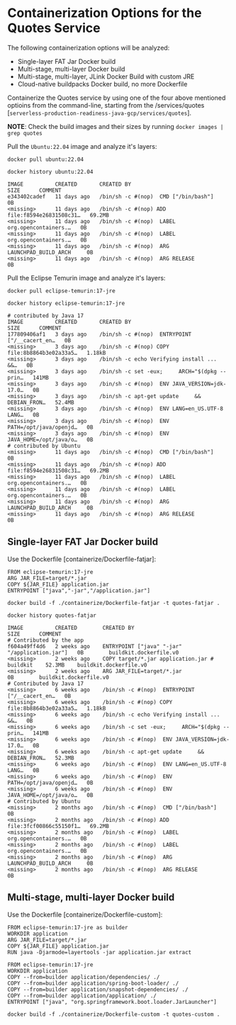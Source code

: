 # Containerization Options for the Quotes Service

The following containerization options will be analyzed:
* Single-layer FAT Jar Docker build
* Multi-stage, multi-layer Docker build
* Multi-stage, multi-layer, JLink Docker Build with custom JRE
* Cloud-native buildpacks Docker build, no more Dockerfile

Containerize the Quotes service by using one of the four above mentioned optioins from the command-line, starting from the <repository-root>/services/quotes [`serverless-production-readiness-java-gcp/services/quotes`].

**NOTE**: Check the build images and their sizes by running ```docker images | grep quotes```

Pull the `Ubuntu:22.04` image and analyze it's layers:
```shell
docker pull ubuntu:22.04

docker history ubuntu:22.04

IMAGE          CREATED       CREATED BY                                      SIZE      COMMENT
e343402cadef   11 days ago   /bin/sh -c #(nop)  CMD ["/bin/bash"]            0B        
<missing>      11 days ago   /bin/sh -c #(nop) ADD file:f8594e26831508c31…   69.2MB    
<missing>      11 days ago   /bin/sh -c #(nop)  LABEL org.opencontainers.…   0B        
<missing>      11 days ago   /bin/sh -c #(nop)  LABEL org.opencontainers.…   0B        
<missing>      11 days ago   /bin/sh -c #(nop)  ARG LAUNCHPAD_BUILD_ARCH     0B        
<missing>      11 days ago   /bin/sh -c #(nop)  ARG RELEASE                  0B 
```

Pull the Eclipse Temurin image and analyze it's layers:
```shell
docker pull eclipse-temurin:17-jre

docker history eclipse-temurin:17-jre
 
# contributed by Java 17
IMAGE          CREATED       CREATED BY                                      SIZE      COMMENT
177809406af1   3 days ago    /bin/sh -c #(nop)  ENTRYPOINT ["/__cacert_en…   0B        
<missing>      3 days ago    /bin/sh -c #(nop) COPY file:8b8864b3e02a33a5…   1.18kB    
<missing>      3 days ago    /bin/sh -c echo Verifying install ...     &&…   0B        
<missing>      3 days ago    /bin/sh -c set -eux;     ARCH="$(dpkg --prin…   141MB     
<missing>      3 days ago    /bin/sh -c #(nop)  ENV JAVA_VERSION=jdk-17.0…   0B        
<missing>      3 days ago    /bin/sh -c apt-get update     && DEBIAN_FRON…   52.4MB    
<missing>      3 days ago    /bin/sh -c #(nop)  ENV LANG=en_US.UTF-8 LANG…   0B        
<missing>      3 days ago    /bin/sh -c #(nop)  ENV PATH=/opt/java/openjd…   0B        
<missing>      3 days ago    /bin/sh -c #(nop)  ENV JAVA_HOME=/opt/java/o…   0B     
# contributed by Ubuntu   
<missing>      11 days ago   /bin/sh -c #(nop)  CMD ["/bin/bash"]            0B        
<missing>      11 days ago   /bin/sh -c #(nop) ADD file:f8594e26831508c31…   69.2MB    
<missing>      11 days ago   /bin/sh -c #(nop)  LABEL org.opencontainers.…   0B        
<missing>      11 days ago   /bin/sh -c #(nop)  LABEL org.opencontainers.…   0B        
<missing>      11 days ago   /bin/sh -c #(nop)  ARG LAUNCHPAD_BUILD_ARCH     0B        
<missing>      11 days ago   /bin/sh -c #(nop)  ARG RELEASE                  0B      
```
## Single-layer FAT Jar Docker build

Use the Dockerfile [containerize/Dockerfile-fatjar]:
```shell
FROM eclipse-temurin:17-jre
ARG JAR_FILE=target/*.jar
COPY ${JAR_FILE} application.jar
ENTRYPOINT ["java","-jar","/application.jar"]
```

```shell
docker build -f ./containerize/Dockerfile-fatjar -t quotes-fatjar .

docker history quotes-fatjar
 
IMAGE          CREATED        CREATED BY                                      SIZE      COMMENT
# Contributed by the app
f604a49ff4d6   2 weeks ago    ENTRYPOINT ["java" "-jar" "/application.jar"]   0B        buildkit.dockerfile.v0
<missing>      2 weeks ago    COPY target/*.jar application.jar # buildkit    52.3MB    buildkit.dockerfile.v0
<missing>      2 weeks ago    ARG JAR_FILE=target/*.jar                       0B        buildkit.dockerfile.v0
# Contributed by Java 17 
<missing>      6 weeks ago    /bin/sh -c #(nop)  ENTRYPOINT ["/__cacert_en…   0B        
<missing>      6 weeks ago    /bin/sh -c #(nop) COPY file:8b8864b3e02a33a5…   1.18kB    
<missing>      6 weeks ago    /bin/sh -c echo Verifying install ...     &&…   0B        
<missing>      6 weeks ago    /bin/sh -c set -eux;     ARCH="$(dpkg --prin…   141MB     
<missing>      6 weeks ago    /bin/sh -c #(nop)  ENV JAVA_VERSION=jdk-17.0…   0B        
<missing>      6 weeks ago    /bin/sh -c apt-get update     && DEBIAN_FRON…   52.3MB    
<missing>      6 weeks ago    /bin/sh -c #(nop)  ENV LANG=en_US.UTF-8 LANG…   0B        
<missing>      6 weeks ago    /bin/sh -c #(nop)  ENV PATH=/opt/java/openjd…   0B        
<missing>      6 weeks ago    /bin/sh -c #(nop)  ENV JAVA_HOME=/opt/java/o…   0B        
# Contributed by Ubuntu
<missing>      2 months ago   /bin/sh -c #(nop)  CMD ["/bin/bash"]            0B        
<missing>      2 months ago   /bin/sh -c #(nop) ADD file:3fcf00866c55150f1…   69.2MB    
<missing>      2 months ago   /bin/sh -c #(nop)  LABEL org.opencontainers.…   0B        
<missing>      2 months ago   /bin/sh -c #(nop)  LABEL org.opencontainers.…   0B        
<missing>      2 months ago   /bin/sh -c #(nop)  ARG LAUNCHPAD_BUILD_ARCH     0B        
<missing>      2 months ago   /bin/sh -c #(nop)  ARG RELEASE                  0B        
```

## Multi-stage, multi-layer Docker build

Use the Dockerfile [containerize/Dockerfile-custom]:
```shell
FROM eclipse-temurin:17-jre as builder
WORKDIR application
ARG JAR_FILE=target/*.jar
COPY ${JAR_FILE} application.jar
RUN java -Djarmode=layertools -jar application.jar extract

FROM eclipse-temurin:17-jre
WORKDIR application
COPY --from=builder application/dependencies/ ./
COPY --from=builder application/spring-boot-loader/ ./
COPY --from=builder application/snapshot-dependencies/ ./
COPY --from=builder application/application/ ./
ENTRYPOINT ["java", "org.springframework.boot.loader.JarLauncher"]
```

```shell
docker build -f ./containerize/Dockerfile-custom -t quotes-custom .